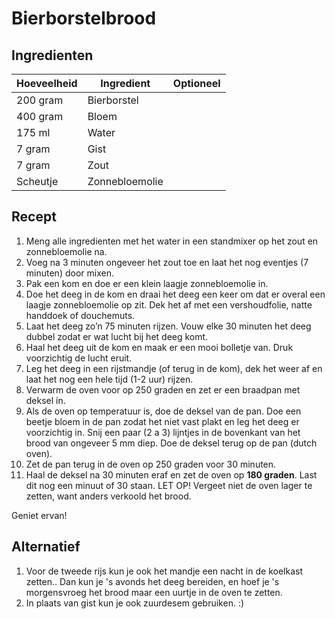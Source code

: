 # Bierborstelbrood

## Ingredienten

| Hoeveelheid | Ingredient     | Optioneel |
| ----------- | -------------- | --------- |
| 200 gram    | Bierborstel    |           |
| 400 gram    | Bloem          |           |
| 175 ml      | Water          |           |
| 7 gram      | Gist           |           |
| 7 gram      | Zout           |           |
| Scheutje    | Zonnebloemolie |           |

## Recept

1. Meng alle ingredienten met het water in een standmixer op het zout en zonnebloemolie na.
1. Voeg na 3 minuten ongeveer het zout toe en laat het nog eventjes (7 minuten) door mixen.
1. Pak een kom en doe er een klein laagje zonnebloemolie in.
1. Doe het deeg in de kom en draai het deeg een keer om dat er overal een laagje zonnebloemolie op zit. Dek het af met een vershoudfolie, natte handdoek of douchemuts.
1. Laat het deeg zo’n 75 minuten rijzen. Vouw elke 30 minuten het deeg dubbel zodat er wat lucht bij het deeg komt.
1. Haal het deeg uit de kom en maak er een mooi bolletje van. Druk voorzichtig de lucht eruit.
1. Leg het deeg in een rijstmandje (of terug in de kom), dek het weer af en laat het nog een hele tijd (1-2 uur) rijzen.
1. Verwarm de oven voor op 250 graden en zet er een braadpan met deksel in.
1. Als de oven op temperatuur is, doe de deksel van de pan. Doe een beetje bloem in de pan zodat het niet vast plakt en leg het deeg er voorzichtig in. Snij een paar (2 a 3) lijntjes in de bovenkant van het brood van ongeveer 5 mm diep. Doe de deksel terug op de pan (dutch oven).
1. Zet de pan terug in de oven op 250 graden voor 30 minuten.
1. Haal de deksel na 30 minuten eraf en zet de oven op **180 graden**. Last dit nog een minuut of 30 staan. LET OP! Vergeet niet de oven lager te zetten, want anders verkoold het brood. 

Geniet ervan!

## Alternatief

1. Voor de tweede rijs kun je ook het mandje een nacht in de koelkast zetten.. Dan kun je 's avonds het deeg bereiden, en hoef je 's morgensvroeg het brood maar een uurtje in de oven te zetten.
1. In plaats van gist kun je ook zuurdesem gebruiken. :)
